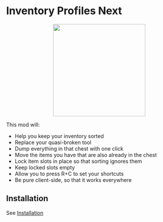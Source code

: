 # Inventory Profiles Next

<p align="center">
    <img src="https://raw.githubusercontent.com/blackd/Inventory-Profiles/all-in-one/description/output.webp" width="250px">
</p>

This mod will:

- Help you keep your inventory sorted
- Replace your quasi-broken tool
- Dump everything in that chest with one click
- Move the items you have that are also already in the chest                                           
- Lock item slots in place so that sorting ignores them
- Keep locked slots empty
- Allow you to press R+C to set your shortcuts
- Be pure client-side, so that it works everywhere

## Installation

See [Installation](installation.md)
